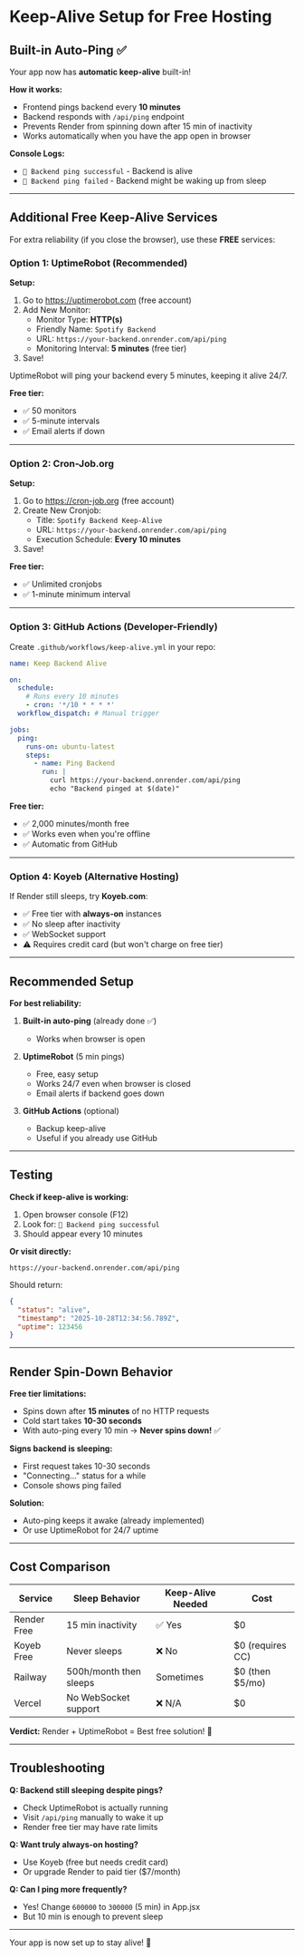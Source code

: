 # Keep-Alive Setup for Free Hosting

## Built-in Auto-Ping ✅

Your app now has **automatic keep-alive** built-in!

**How it works:**
- Frontend pings backend every **10 minutes**
- Backend responds with `/api/ping` endpoint
- Prevents Render from spinning down after 15 min of inactivity
- Works automatically when you have the app open in browser

**Console Logs:**
- `🏓 Backend ping successful` - Backend is alive
- `🏓 Backend ping failed` - Backend might be waking up from sleep

---

## Additional Free Keep-Alive Services

For extra reliability (if you close the browser), use these **FREE** services:

### Option 1: UptimeRobot (Recommended)

**Setup:**
1. Go to https://uptimerobot.com (free account)
2. Add New Monitor:
   - Monitor Type: **HTTP(s)**
   - Friendly Name: `Spotify Backend`
   - URL: `https://your-backend.onrender.com/api/ping`
   - Monitoring Interval: **5 minutes** (free tier)
3. Save!

UptimeRobot will ping your backend every 5 minutes, keeping it alive 24/7.

**Free tier:**
- ✅ 50 monitors
- ✅ 5-minute intervals
- ✅ Email alerts if down

---

### Option 2: Cron-Job.org

**Setup:**
1. Go to https://cron-job.org (free account)
2. Create New Cronjob:
   - Title: `Spotify Backend Keep-Alive`
   - URL: `https://your-backend.onrender.com/api/ping`
   - Execution Schedule: **Every 10 minutes**
3. Save!

**Free tier:**
- ✅ Unlimited cronjobs
- ✅ 1-minute minimum interval

---

### Option 3: GitHub Actions (Developer-Friendly)

Create `.github/workflows/keep-alive.yml` in your repo:

```yaml
name: Keep Backend Alive

on:
  schedule:
    # Runs every 10 minutes
    - cron: '*/10 * * * *'
  workflow_dispatch: # Manual trigger

jobs:
  ping:
    runs-on: ubuntu-latest
    steps:
      - name: Ping Backend
        run: |
          curl https://your-backend.onrender.com/api/ping
          echo "Backend pinged at $(date)"
```

**Free tier:**
- ✅ 2,000 minutes/month free
- ✅ Works even when you're offline
- ✅ Automatic from GitHub

---

### Option 4: Koyeb (Alternative Hosting)

If Render still sleeps, try **Koyeb.com**:
- ✅ Free tier with **always-on** instances
- ✅ No sleep after inactivity
- ✅ WebSocket support
- ⚠️ Requires credit card (but won't charge on free tier)

---

## Recommended Setup

**For best reliability:**

1. **Built-in auto-ping** (already done ✅)
   - Works when browser is open

2. **UptimeRobot** (5 min pings)
   - Free, easy setup
   - Works 24/7 even when browser is closed
   - Email alerts if backend goes down

3. **GitHub Actions** (optional)
   - Backup keep-alive
   - Useful if you already use GitHub

---

## Testing

**Check if keep-alive is working:**

1. Open browser console (F12)
2. Look for: `🏓 Backend ping successful`
3. Should appear every 10 minutes

**Or visit directly:**
```
https://your-backend.onrender.com/api/ping
```

Should return:
```json
{
  "status": "alive",
  "timestamp": "2025-10-28T12:34:56.789Z",
  "uptime": 123456
}
```

---

## Render Spin-Down Behavior

**Free tier limitations:**
- Spins down after **15 minutes** of no HTTP requests
- Cold start takes **10-30 seconds**
- With auto-ping every 10 min → **Never spins down!** ✅

**Signs backend is sleeping:**
- First request takes 10-30 seconds
- "Connecting..." status for a while
- Console shows ping failed

**Solution:**
- Auto-ping keeps it awake (already implemented)
- Or use UptimeRobot for 24/7 uptime

---

## Cost Comparison

| Service | Sleep Behavior | Keep-Alive Needed | Cost |
|---------|---------------|-------------------|------|
| Render Free | 15 min inactivity | ✅ Yes | $0 |
| Koyeb Free | Never sleeps | ❌ No | $0 (requires CC) |
| Railway | 500h/month then sleeps | Sometimes | $0 (then $5/mo) |
| Vercel | No WebSocket support | ❌ N/A | $0 |

**Verdict:** Render + UptimeRobot = Best free solution! 🎉

---

## Troubleshooting

**Q: Backend still sleeping despite pings?**
- Check UptimeRobot is actually running
- Visit `/api/ping` manually to wake it up
- Render free tier may have rate limits

**Q: Want truly always-on hosting?**
- Use Koyeb (free but needs credit card)
- Or upgrade Render to paid tier ($7/month)

**Q: Can I ping more frequently?**
- Yes! Change `600000` to `300000` (5 min) in App.jsx
- But 10 min is enough to prevent sleep

---

Your app is now set up to stay alive! 🚀
